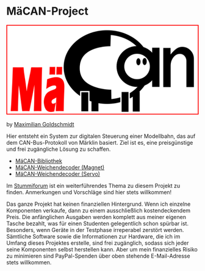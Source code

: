 # MäCAN-Project

![MäCAN](images/mäcan-logo.png)

by [Maximilian Goldschmidt](mailto:maxigoldschmidt@gmail.com)

Hier entsteht ein System zur digitalen Steuerung einer Modellbahn, das auf dem CAN-Bus-Protokoll von Märklin basiert. Ziel ist es, eine preisgünstige und frei zugängliche Lösung zu schaffen.

* [MäCAN-Bibliothek](MCAN/)
* [MäCAN-Weichendecoder (Magnet)](CAN-Weichendecoder_Magnet/)
* [MäCAN-Weichendecoder (Servo)](CAN-Weichendecoder_Servo/)

Im [Stummiforum](http://www.stummiforum.de/viewtopic.php?f=7&t=135905) ist ein weiterführendes Thema zu diesem Projekt zu finden. Anmerkungen und Vorschläge sind hier stets willkommen!

Das ganze Projekt hat keinen finanziellen Hintergrund. Wenn ich einzelne Komponenten verkaufe, dann zu einem ausschließlich kostendeckendem Preis. Die anfänglichen Ausgaben werden komplett aus meiner eigenen Tasche bezahlt, was für einen Studenten gelegentlich schon spürbar ist. Besonders, wenn Geräte in der Testphase irreperabel zerstört werden. Sämtliche Software sowie die Informationen zur Hardware, die ich im Umfang dieses Projektes erstelle, sind frei zugänglich, sodass sich jeder seine Komponenten selbst herstellen kann. Aber um mein finanzielles Risiko zu minimieren sind PayPal-Spenden über oben stehende E-Mail-Adresse stets willkommen.
